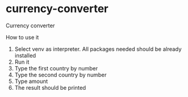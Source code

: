 # currency-converter
Currency converter

How to use it
1. Select venv as interpreter. All packages needed should be already installed
2. Run it
3. Type the first country by number
4. Type the second country by number
5. Type amount 
6. The result should be printed

